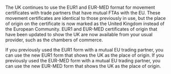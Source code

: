 The UK continues to use the EUR1 and EUR-MED format for movement certificates with trade partners that have mutual FTAs with the EU. These movement certificates are identical to those previously in use, but the place of origin on the certificate is now marked as the United Kingdom instead of the European Community. EUR1 and EUR-MED certificates of origin that have been updated to show the UK are now available from your usual provider, such as the chambers of commerce.

If you previously used the EUR1 form with a mutual EU trading partner, you can use the new EUR1 form that shows the UK as the place of origin. If you previously used the EUR-MED form with a mutual EU trading partner, you can use the new EUR-MED form that shows the UK as the place of origin.

